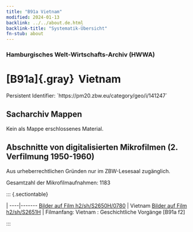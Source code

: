 ```yaml
---
title: "B91a Vietnam"
modified: 2024-01-13
backlink: ../../about.de.html
backlink-title: "Systematik-Übersicht"
fn-stub: about
---
```


### Hamburgisches Welt-Wirtschafts-Archiv (HWWA)

# [B91a]{.gray}&#8201; Vietnam

<div class="hint">Persistent Identifier: `https://pm20.zbw.eu/category/geo/i/141247`</div>







## Sacharchiv Mappen








Kein als Mappe erschlossenes Material.



<a id="filmsections" />

## Abschnitte von digitalisierten Mikrofilmen (2. Verfilmung 1950-1960)

<p>Aus urheberrechtlichen Gründen nur im ZBW-Lesesaal zugänglich.</p>


<p>Gesamtzahl der Mikrofilmaufnahmen: 1183</p>





::: {.sectiontable}

 | 
----|-------
<a class="btn" href="https://pm20.zbw.eu/film/h2/sh/S2650H/0780" rel="nofollow">Bilder auf Film h2/sh/S2650H/0780</a> | Vietnam
<a class="btn" href="https://pm20.zbw.eu/film/h2/sh/S2651H" rel="nofollow">Bilder auf Film h2/sh/S2651H</a> | Filmanfang: Vietnam : Geschichtliche Vorgänge [B91a f2]


:::














